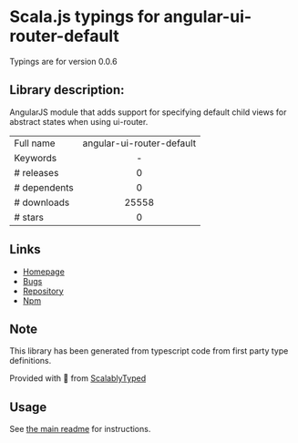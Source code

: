 
# Scala.js typings for angular-ui-router-default

Typings are for version 0.0.6

## Library description:
AngularJS module that adds support for specifying default child views for abstract states when using ui-router.

|                    |                 |
| ------------------ | :-------------: |
| Full name          | angular-ui-router-default |
| Keywords           | - |
| # releases         | 0 |
| # dependents       | 0 |
| # downloads        | 25558 |
| # stars            | 0 |

## Links
- [Homepage](https://github.com/nonplus/angular-ui-router-default)
- [Bugs](https://github.com/nonplus/angular-ui-router-default/issues)
- [Repository](https://github.com/nonplus/angular-ui-router-default)
- [Npm](https://www.npmjs.com/package/angular-ui-router-default)
    


## Note
This library has been generated from typescript code from first party type definitions.

Provided with :purple_heart: from [ScalablyTyped](https://github.com/oyvindberg/ScalablyTyped)

## Usage
See [the main readme](../../readme.md) for instructions.


